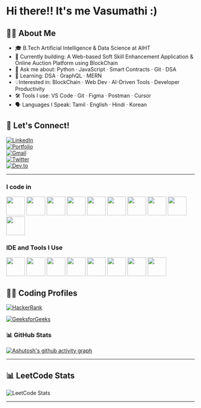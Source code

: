 # Hi there!! It's me Vasumathi :)

## 👨‍💻 About Me
- 🎓 B.Tech Artificial Intelligence & Data Science at AIHT
- 🔭 Currently building: A Web-based Soft Skill Enhancement Application & Online Auction Platform using BlockChain
- 💬 Ask me about: Python · JavaScript · Smart Contracts · Git · DSA  
- 🌱 Learning: DSA · GraphQL · MERN
- 💡Interested in: BlockChain · Web Dev · AI-Driven Tools · Developer Productivity 
- 🛠️ Tools I use: VS Code · Git · Figma · Postman · Cursor
- 🗣️ Languages I Speak: Tamil · English · Hindi · Korean


## 🔗 Let's Connect!

[![LinkedIn](https://img.shields.io/badge/LinkedIn-%230077B5.svg?logo=linkedin&logoColor=white)](www.linkedin.com/in/vasumathi-m)  
[![Portfolio](https://img.shields.io/badge/Portfolio-000?logo=vercel&logoColor=white)](https://vasumathim-portfolio.netlify.app/)  
[![Gmail](https://img.shields.io/badge/Gmail-D14836?logo=gmail&logoColor=white)](mailto:vasumathi726@gmail.com)  
[![Twitter](https://img.shields.io/badge/Twitter-1DA1F2.svg?logo=twitter&logoColor=white)](https://twitter.com/Vasumathi26)  
[![Dev.to](https://img.shields.io/badge/Dev.to-0A0A0A.svg?logo=devdotto&logoColor=white)](https://dev.to/vasumathi_m_26)

---

### I code in
<img height="50" width="50" src="https://img.icons8.com/color/48/000000/python.png" /> <img height="50" width="50" src="https://img.icons8.com/color/48/000000/java-coffee-cup-logo.png" /> <img height="50" width="50" src="https://img.icons8.com/color/48/000000/html-5.png" /> <img height="50" width="50" src="https://img.icons8.com/color/48/000000/css3.png" /> <img height="50" width="50" src="https://img.icons8.com/color/48/000000/bootstrap.png" /> <img height="50" width="50" src="https://img.icons8.com/color/48/000000/javascript.png"/> <img height="50" width="50" src="https://img.icons8.com/color/48/000000/mysql-logo.png"/>  <img height="50" width="50" src="https://img.icons8.com/color/48/000000/mongodb.png"/> <img height="50" width="50" src="https://img.icons8.com/color/48/000000/nodejs.png"/> <img height="50" width="50" src="https://img.icons8.com/color/48/null/graphql.png"/>

### IDE and Tools I Use
<img height="50" width="50" src="https://img.icons8.com/color/48/000000/visual-studio-code-2019.png"/> <img height="50" width="50" src="https://img.icons8.com/color/48/000000/pycharm.png"/> <img height="50" width="50" src="https://img.icons8.com/color/50/000000/git.png"/> <img height="50" width="50" src="https://img.icons8.com/dusk/64/000000/anaconda.png"/> <img height="50" src="https://img.icons8.com/officel/480/null/java-eclipse.png"/> <img height="50" src="https://img.icons8.com/color/480/null/notion--v1.png" />  <img height="50" width="50" src="https://img.icons8.com/color/48/000000/figma--v1.png"/> <img height="50" src="https://img.shields.io/badge/Netlify-00C7B7?style=for-the-badge&logo=netlify&logoColor=white"/> 

## 👨‍💻 Coding Profiles

[![HackerRank](https://img.shields.io/badge/-HackerRank-2EC866?style=for-the-badge&logo=HackerRank&logoColor=white)](https://www.hackerrank.com/svasumadhuams)

[![GeeksforGeeks](https://img.shields.io/badge/-GeeksforGeeks-1A7F2E?style=for-the-badge&logo=GeeksforGeeks&logoColor=white)](https://auth.geeksforgeeks.org/user/vasumathi1726)


### 📊 GitHub Stats 

[![Ashutosh's github activity graph](https://github-readme-activity-graph.vercel.app/graph?username=vasumathi-m&bg_color=121212&color=f4faf6&line=07ed60&point=fdfcfc&area=true&hide_border=true)](https://github.com/ashutosh00710/github-readme-activity-graph)

---

## 📊 LeetCode Stats
![LeetCode Stats](https://leetcard.jacoblin.cool/Vasumathi26?theme=light&font=Noto%20Serif%20Tamil)

---



